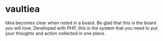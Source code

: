 # vaultiea
Idea becomes clear when noted in a board. Be glad that this is the board you will love. Developed with PHP, this is the system that you need to put your thoughts and action collected in one place. 
